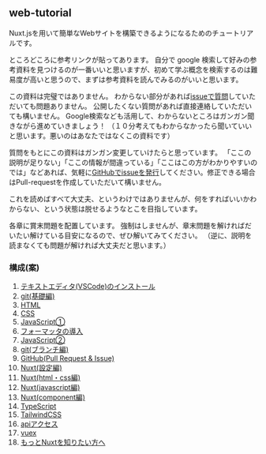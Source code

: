 ## web-tutorial

Nuxt.jsを用いて簡単なWebサイトを構築できるようになるためのチュートリアルです。

ところどころに参考リンクが貼ってあります。 自分で google 検索して好みの参考資料を見つけるのが一番いいと思いますが、初めて学ぶ概念を検索するのは難易度が高いと思うので、まずは参考資料を読んでみるのがいいと思います。

この資料は完璧ではありません。
わからない部分があれば[issueで質問](https://github.com/ebiyuu1121/web-tutorial/issues/new/choose)していただいても問題ありません。
公開したくない質問があれば直接連絡していただいても構いません。
Google検索なども活用して、わからないところはガンガン聞きながら進めていきましょう！
（１０分考えてもわからなかったら聞いていいと思います。悪いのはあなたではなくこの資料です）

質問をもとにこの資料はガンガン変更していけたらと思っています。
「ここの説明が足りない」「ここの情報が間違っている」「ここはこの方がわかりやすいのでは」などあれば、気軽に[GitHubでissueを発行](https://github.com/ebiyuu1121/web-tutorial/issues/new/choose)してください。修正できる場合はPull-requestを作成していただいて構いません。

これを読めばすべて大丈夫、というわけではありませんが、何をすればいいかわからない、という状態は脱せるようなとこを目指しています。

各章に賞末問題を配置しています。
強制はしませんが、章末問題を解ければだいたい解けている目安になるので、ぜひ解いてみてください。
（逆に、説明を読まなくても問題が解ければ大丈夫だと思います。）

### 構成(案)

1. [テキストエディタ(VSCode)のインストール](vscode.md)
2. [git(基礎編)](git1.md)
3. [HTML](html.md)
4. [CSS](css.md)
5. [JavaScript①](js1.md)
6. [フォーマッタの導入](formatter.md)
7. [JavaScript②](js2.md)
8. [git(ブランチ編)](git-branch.md)
9. [GitHub(Pull Request & Issue)](github.md)
10. [Nuxt(設定編)](nuxt-setup.md)
11. [Nuxt(html・css編)](nuxt-htmlcss.md)
12. [Nuxt(javascript編)](nuxt-js.md)
13. [Nuxt(component編)](nuxt-component.md)
14. [TypeScript](ts.md)
15. [TailwindCSS](tailwind.md)
16. [apiアクセス](api.md)
17. [vuex](nuxt-vuex.md)
18. [もっとNuxtを知りたい方へ](nuxt-more.md)
